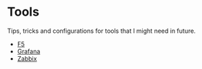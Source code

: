 # Tools 

Tips, tricks and configurations for tools that I might need in future.

* [F5](f5.md)
* [Grafana](grafana.md)
* [Zabbix](zabbix.md)